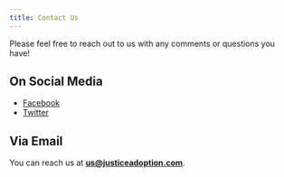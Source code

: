 ```yaml
---
title: Contact Us
---
```


Please feel free to reach out to us with any comments or questions you have!

## On Social Media

- [Facebook](https://www.facebook.com/justiceadoption/)
- [Twitter](https://twitter.com/adopt_justice)

## Via Email

You can reach us at **us@justiceadoption.com**.
